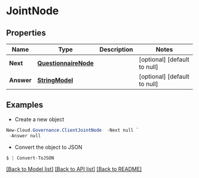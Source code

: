 # JointNode
## Properties

Name | Type | Description | Notes
------------ | ------------- | ------------- | -------------
**Next** | [**QuestionnaireNode**](QuestionnaireNode.md) |  | [optional] [default to null]
**Answer** | [**StringModel**](StringModel.md) |  | [optional] [default to null]

## Examples

- Create a new object
```powershell
New-Cloud.Governance.ClientJointNode  -Next null `
 -Answer null
```

- Convert the object to JSON
```powershell
$ | Convert-ToJSON
```


[[Back to Model list]](../README.md#documentation-for-models) [[Back to API list]](../README.md#documentation-for-api-endpoints) [[Back to README]](../README.md)

